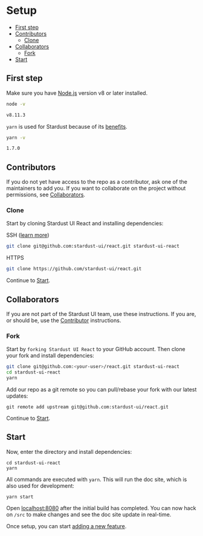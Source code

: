 Setup
=====

<!-- START doctoc generated TOC please keep comment here to allow auto update -->
<!-- DON'T EDIT THIS SECTION, INSTEAD RE-RUN doctoc TO UPDATE -->


- [First step](#first-step)
- [Contributors](#contributors)
  - [Clone](#clone)
- [Collaborators](#collaborators)
  - [Fork](#fork)
- [Start](#start)

<!-- END doctoc generated TOC please keep comment here to allow auto update -->

## First step

Make sure you have [Node.js][1] version v8 or later installed.

```sh
node -v

v8.11.3
```

`yarn` is used for Stardust because of its [benefits][2].

```sh
yarn -v

1.7.0
```

## Contributors

If you do not yet have access to the repo as a contributor, ask one of the maintainers to add you. If you want to collaborate on the project without permissions, see [Collaborators](#collaborators).

### Clone

Start by cloning Stardust UI React and installing dependencies:

SSH ([learn more][3])

```sh
git clone git@github.com:stardust-ui/react.git stardust-ui-react
```

HTTPS

```sh
git clone https://github.com/stardust-ui/react.git
```

Continue to [Start](#start).

## Collaborators

If you are not part of the Stardust UI team, use these instructions. If you are, or should be, use the [Contributor](#contributors) instructions.

### Fork

Start by `forking Stardust UI React` to your GitHub account. Then clone your fork and install dependencies:

```sh
git clone git@github.com:<your-user>/react.git stardust-ui-react
cd stardust-ui-react
yarn
```

Add our repo as a git remote so you can pull/rebase your fork with our latest updates:

```
git remote add upstream git@github.com:stardust-ui/react.git
```

Continue to [Start](#start).

## Start

Now, enter the directory and install dependencies:

```
cd stardust-ui-react
yarn
```

All commands are executed with `yarn`. This will run the doc site, which is also used for development:

```
yarn start
```

Open [localhost:8080](http://localhost:8080) after the initial build has completed. You can now hack on `/src` to make changes and see the doc site update in real-time.

Once setup, you can start [adding a new feature](add-a-feature.md).

[1]: https://nodejs.org/
[2]: https://github.com/yarnpkg/yarn/#features
[3]: https://help.github.com/articles/connecting-to-github-with-ssh/
